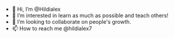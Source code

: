 - 👋 Hi, I’m @Hildialex
- 👀 I’m interested in learn as much as possible and teach others!
- 💞️ I’m looking to collaborate on people's growth.
- 📫 How to reach me @hildialex7

<!---
Hildialex/Hildialex is a ✨ special ✨ repository because its `README.md` (this file) appears on your GitHub profile.
You can click the Preview link to take a look at your changes.
--->
